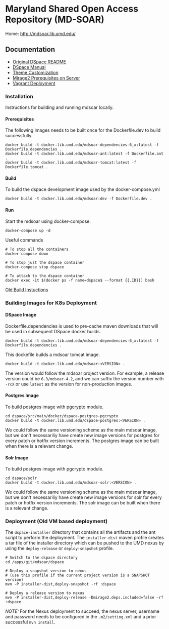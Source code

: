 # Maryland Shared Open Access Repository (MD-SOAR)

Home: http://mdsoar.lib.umd.edu/

## Documentation

* [Original DSpace README](README-DSPACE.md)
* [DSpace Manual](dspace/docs/pdf/DSpace-Manual.pdf)
* [Theme Customization](dspace/docs/ThemeCustomization.md)
* [Mirage2 Prerequisites on Server](dspace/docs/Mirage2PrerequisitesOnServer.md)
* [Vagrant Deployment](https://github.com/umd-lib/mdsoar-vagrant)

### Installation

Instructions for building and running mdsoar locally.
#### Prerequisites

The following images needs to be built once for the Dockerfile.dev to build successfully.

```
docker build -t docker.lib.umd.edu/mdsoar-dependencies-6_x:latest -f Dockerfile.dependencies .
docker build -t docker.lib.umd.edu/mdsoar-ant:latest -f Dockerfile.ant .
docker build -t docker.lib.umd.edu/mdsoar-tomcat:latest -f Dockerfile.tomcat .
```

#### Build

To build the dspace development image used by the docker-compose.yml

```
docker build -t docker.lib.umd.edu/mdsoar:dev -f Dockerfile.dev .
```

#### Run

Start the mdsoar using docker-compose.

```
docker-compose up -d
```

Useful commands
```
# To stop all the containers
docker-compose down

# To stop just the dspace container
docker-compose stop dspace

# To attach to the dspace container
docker exec -it $(docker ps -f name=dspace$ --format {{.ID}}) bash
```

[Old Build Instuctions](dspace/docs/LocalBuildInstructions.md)

### Building Images for K8s Deployment

#### DSpace Image

Dockerfile.dependencies is used to pre-cache maven downloads that will be used in subsequent DSpace docker builds.

```
docker build -t docker.lib.umd.edu/mdsoar-dependencies-6_x:latest -f Dockerfile.dependencies .
```

This dockefile builds a mdsoar tomcat image.

```
docker build -t docker.lib.umd.edu/mdsoar:<VERSION> .
```

The version would follow the mdsoar project version. For example, a release version could be `6.3/mdsoar-4.2`, and we can suffix the version number with `-rcX` or use `latest` as the version for non-production images.

#### Postgres Image

To build postgres image with pgcrypto module.

```
cd dspace/src/main/docker/dspace-postgres-pgcrypto
docker build -t docker.lib.umd.edu/dspace-postgres:<VERSION> .
```

We could follow the same versioning scheme as the main mdsoar image, but we don't necessariliy have create new image versions for postgres for every patch or hotfix version increments. The postgres image can be built when there is a relevant change.

#### Solr Image

To build postgres image with pgcrypto module.

```
cd dspace/solr
docker build -t docker.lib.umd.edu/mdsoar-solr:<VERSION> .
```

We could follow the same versioning scheme as the main mdsoar image, but we don't necessariliy have create new image versions for solr for every patch or hotfix version increments. The solr image can be built when there is a relevant change.

### Deployment (Old VM based deployment)

The `dspace-installer` directory that contains all the artifacts and the ant script to perform the deployment. The `installer-dist` maven profile creates a tar file of the installer directory which can be pushed to the UMD nexus by using the `deploy-release` or `deploy-snapshot` profile.

```
# Switch to the dspace directory
cd /apps/git/mdsoar/dspace

# Deploy a snapshot version to nexus
# (use this profile if the current project version is a SNAPSHOT version)
mvn -P installer-dist,deploy-snapshot -rf :dspace

# Deploy a release version to nexus
mvn -P installer-dist,deploy-release -Dmirage2.deps.included=false -rf :dspace
```

*NOTE:* For the Nexus deployment to succeed, the nexus server, username and password needs to be configured in the `.m2/setting.xml` and a prior successful `mvn install`.
